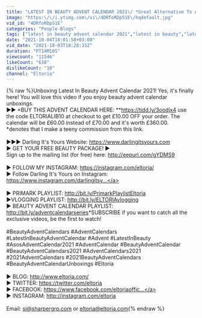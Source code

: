 ```yaml
---
title: "LATEST IN BEAUTY ADVENT CALENDAR 2021\/ *Great Alternative To ASOS Advent Calendar!!* Eltoria"
image: "https:\/\/i.ytimg.com\/vi\/4DRfoRDpS1E\/hqdefault.jpg"
vid_id: "4DRfoRDpS1E"
categories: "People-Blogs"
tags: ["latest in beauty advent calendar 2021","latest in beauty","latest in beauty advent calendar"]
date: "2021-10-04T18:01:58+03:00"
vid_date: "2021-10-03T18:28:15Z"
duration: "PT14M10S"
viewcount: "11546"
likeCount: "638"
dislikeCount: "10"
channel: "Eltoria"
---
```

{% raw %}Unboxing Latest In Beauty Advent Calendar 2021! Yes, it's finally here! You will love this video if you enjoy beauty advent calendar unboxings.<br />►► *BUY THIS ADVENT CALENDAR HERE: **<a rel="nofollow" target="blank" href="https://tidd.ly/3oodjx4">https://tidd.ly/3oodjx4</a> use the code ELTORIALIB10 at checkout to get £10.00 OFF your order. The calendar will be £60.00 instead of £70.00 and it's worth £360.00.<br />*denotes that I make a teeny commission from this link. <br /><br />►►► Darling It's Yours Website: <a rel="nofollow" target="blank" href="https://www.darlingitsyours.com">https://www.darlingitsyours.com</a> <br />► GET YOUR FREE BEAUTY PACKAGE! ► <br />Sign up to the mailing list (for free) here: <a rel="nofollow" target="blank" href="http://eepurl.com/gYDMS9">http://eepurl.com/gYDMS9</a><br /><br />► FOLLOW MY INSTAGRAM: <a rel="nofollow" target="blank" href="https://instagram.com/eltoria/​">https://instagram.com/eltoria/​</a><br />► Follow Darling It's Yours on Instagram: <a rel="nofollow" target="blank" href="https://www.instagram.com/darlingitsy...">https://www.instagram.com/darlingitsy...</a><br /><br />► PRIMARK PLAYLIST: <a rel="nofollow" target="blank" href="http://bit.ly/PrimarkPlaylistEltoria​">http://bit.ly/PrimarkPlaylistEltoria​</a><br />►VLOGGING PLAYLIST: <a rel="nofollow" target="blank" href="http://bit.ly/ELTORIAvlogging​">http://bit.ly/ELTORIAvlogging​</a><br />► BEAUTY ADVENT CALENDAR PLAYLIST: <a rel="nofollow" target="blank" href="http://bit.ly/adventcalendarseries​">http://bit.ly/adventcalendarseries​</a> *SUBSCRIBE if you want to catch all the exclusive videos, be the first to watch!<br /><br />#BeautyAdventCalendars #AdventCalendars #LatestInBeautyAdventCalendar #Advent #LatestInBeauty #AsosAdventCalendar2021 #AdventCalendar #BeautyAdventCalendar #BeautyAdventCalendars2021 #AdventCalendars2021 #2021AdventCalendars #2021BeautyAdventCalendars #BeautyAdventCalendarUnboxings #Eltoria<br /><br />► BLOG: <a rel="nofollow" target="blank" href="http://www.eltoria.com/​">http://www.eltoria.com/​</a><br />► TWITTER: <a rel="nofollow" target="blank" href="https://twitter.com/eltoria​">https://twitter.com/eltoria​</a><br />► FACEBOOK: <a rel="nofollow" target="blank" href="https://www.facebook.com/eltoriaoffic...">https://www.facebook.com/eltoriaoffic...</a><br />► INSTAGRAM: <a rel="nofollow" target="blank" href="http://instagram.com/eltoria​">http://instagram.com/eltoria​</a><br /><br />Email: si@sharpergrp.com or eltoria@eltoria.com{% endraw %}
